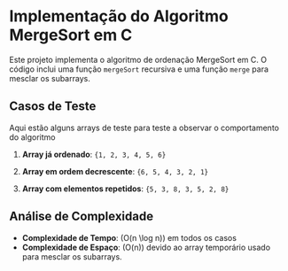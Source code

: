 # Implementação do Algoritmo MergeSort em C

Este projeto implementa o algoritmo de ordenação MergeSort em C. O código inclui uma função `mergeSort` recursiva e uma função `merge` para mesclar os subarrays. 

## Casos de Teste

Aqui estão alguns arrays de teste para teste a observar o comportamento do algoritmo

1. **Array já ordenado**: `{1, 2, 3, 4, 5, 6}`

2. **Array em ordem decrescente**: `{6, 5, 4, 3, 2, 1}`

3. **Array com elementos repetidos**: `{5, 3, 8, 3, 5, 2, 8}`

## Análise de Complexidade

- **Complexidade de Tempo**: \(O(n \log n)\) em todos os casos
- **Complexidade de Espaço**: \(O(n)\) devido ao array temporário usado para mesclar os subarrays.

